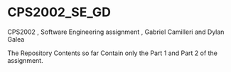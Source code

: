 # CPS2002_SE_GD
CPS2002 , Software Engineering assignment , Gabriel Camilleri and Dylan Galea

The Repository Contents so far Contain only the Part 1 and Part 2 of the assignment.

